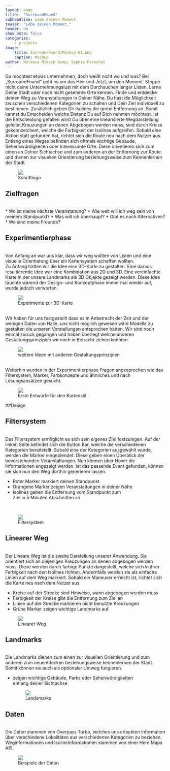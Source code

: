 ```yaml
---
layout: page
title:  "SurroundFound"
subheadline: Lebe deinen Moment.
teaser: "Lebe deinen Moment."
header: no
show_meta: false
categories:
    - projects
image:
    title: SurroundFound/Mockup-01.png
    caption: Mockup
author: Melanie Miksch &amp; Sophie Parschat
---
```


Du möchtest etwas unternehmen, doch weißt nicht wo und was? Bei „SurroundFound“ geht es um das Hier und Jetzt, um den Moment. Stoppe nicht deine Unternehmungslust mit dem Durchsuchen langer Listen. Lerne Deine Stadt oder noch nicht gesehene Orte kennen. Finde und entdecke deinen Weg zu Veranstaltungen in Deiner Nähe. Du hast die Möglichkeit zwischen verschiedenen Kategorien zu schalten und Dein Ziel individuell zu bestimmen. Zusätzlich geben Dir Isolines die grobe Entfernung an. Somit kannst du Entscheiden welche Distanz Du auf Dich nehmen möchtest. Ist die Entscheidung gefallen wirst Du über eine linearisierte Wegdarstellung geleitet.Kreuzungen an denen Abgebogen werden muss, sind durch Kreise gekennzeichent, welche die Farbigkeit der Isolines aufgreifen. Sobald eine Aktion statt gefunden hat, richtet sich die Route neu nach dem Nutzer aus. Entlang eines Weges befinden sich oftmals wichtige Gebäude, Sehenswürdigkeiten oder interessante Orte. Diese orientieren sich zum einen an Deiner Sichtachse und zum anderen an der Entfernung zur Route und dienen zur visuellen Orientierung beziehungsweise zum
Kennenlernen der Stadt.
<br />
<figure>
  <img src="{{ site.urlimg }}/SurroundFound/LogoSchrift-01.png" />
  <figcaption >Schriftlogo</figcaption>
</figure>


## Zielfragen
<br />
* Wo ist meine nächste Veranstaltung?
* Wie weit will ich weg sein von meinem Standpunkt?
* Was will ich überhaupt?
* Gibt es noch Alternativen?
* Wo sind meine Freunde?
<br />


## Experimentierphase
<br />
Von Anfang an war uns klar, dass wir weg wollten von Listen und eine visuelle Orientierung über ein Kartensystem schaffen wollten.<br />
Zu Anfang hatten wir die Idee eine 3D-Karte zu gestalten. Eine daraus resultierende Idee war eine Kombination aus 2D und 3D. Eine vereinfachte Karte in der unsere Landmarks als 3D Objekte gezeigt werden. Diese Idee tauchte wärend der Design- und Konzeptphase immer mal wieder auf, wurde jedoch verworfen.
<br />
<figure>
  <img src="{{ site.urlimg }}/SurroundFound/SurroundFoundExperiement01.png" />
  <figcaption >Experimente zur 3D-Karte</figcaption>
</figure>


<br />
Wir haben für uns festgestellt dass es in Anbetracht der Zeit und der wenigen Daten von Halle, uns nicht möglich gewesen wäre Modelle zu gestalten die unseren Vorstellungen entsprochen hätten. Wir sind noch einmal zurück gegangen und haben überlegt welche anderen Gestaltungsprinzipien wir noch in Betracht ziehen könnten.
<br />
<figure>
  <img src="{{ site.urlimg }}/SurroundFound/SurroundFoundExperiement012.png" />
  <figcaption >weitere Ideen mit anderen Gestaltungsprinzipien</figcaption>
</figure>


<br />
Weiterhin wurden in der Experimentierphase Fragen angesprochen wie das Filtersystem, Marker, Farbkonzepte und ähnliches und nach Lösungsansätzen gesucht.
<br />
<figure>
  <img src="{{ site.urlimg }}/SurroundFound/Experimente_03.png" />
  <figcaption >Erste Entwürfe für den Kartenstil </figcaption>
</figure>


##Design


## Filtersystem
<br />
Das Filtersystem ermöglicht es sich sein eigenes Ziel festzulegen. Auf der linken Seite befindet sich die Button Bar, welche die verschiedenen Kategorien bereitstellt. Sobald eine der Kategorien ausgewählt wurde, werden die Marker eingeblendet. Diese geben einen Überblick der bevorstehenden Veranstaltungen. Nun können über Hover die Informationen angezeigt werden. Ist das passende Event gefunden, können sie sich nun den Weg dorthin generieren lassen.


* Roter Marker markiert deinen Standpunkt
* Orangene Marker zeigen Veranstaltungen in deiner Nähe
* Isolines geben die Entfernung vom Standpunkt zum <br />
  Ziel in 5 Minuten Abschnitten an
<br />
<figure>
  <img src="{{ site.urlimg }}/SurroundFound/Filtersystem-1-01.png" />
  <figcaption >Filtersystem</figcaption>
</figure>


## Linearer Weg
<br />
Der Lineare Weg ist die zweite Darstellung unserer Anwendung. Sie orientiert sich an diejenigen Kreuzungen an denen abgebogen werden muss. Diese werden durch farbige Punkte dargestellt, welche sich in ihrer Farbigkeit nach den Isolines richten. Andernfalls werden sie als einfache Linien auf dem Weg markiert. Sobald ein Maneuver erreicht ist, richtet sich die Karte neu nach dem Nutzer aus.


* Kreise auf der Strecke sind Hinweise, wann abgebogen werden muss
* Farbigkeit der Kreise gibt die Entfernung zum Ziel an
* Linien auf der Strecke markieren nicht benutzte Kreuzungen
* Grüne Marker zeigen wichtige Landmarks auf

<figure>
  <img src="{{ site.urlimg }}/SurroundFound/Linear.png" />
  <figcaption >Linearer Weg</figcaption>
</figure>


## Landmarks
<br />
Die Landmarks dienen zum einen zur visuellen Orientierung und zum anderen zum
neuentdecken beziehungsweise kennenlernen der Stadt. Somit können sie auch als
optionaler Umweg fungieren.


* zeigen wichtige Gebäude, Parks oder Sehenwürdigkeiten <br />
  entlang deiner Sichtachse

  <figure>
    <img src="{{ site.urlimg }}/SurroundFound/Landmark_Tap.png" />
    <figcaption >Landsmarks</figcaption>
  </figure>


## Daten
<br />
Die Daten stammen von Overpass Turbo, welches uns erlaubten Information über verschiedene Lokalitäten
aus verschiedenen Kategorien zu beziehen. Weginformationen und Isolineinformationen stammen von einer Here Maps API.

<figure>
  <img src="{{ site.urlimg }}/SurroundFound/Daten-01.png" />
  <figcaption >Beispiele der Daten</figcaption>
</figure>
